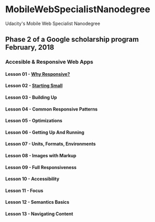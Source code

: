 # MobileWebSpecialistNanodegree
Udacity's Mobile Web Specialist Nanodegree 

## Phase 2 of a Google scholarship program February, 2018

### Accesible & Responsive Web Apps
#### Lesson 01 - [Why Responsive?](https://github.com/TomerPacific/MobileWebSpecialistNanodegree/tree/master/Lesson%2001%20-%20Why%20Responsive)
#### Lesson 02 - [Starting Small](https://github.com/TomerPacific/MobileWebSpecialistNanodegree/tree/master/Lesson%2002%20-%20Starting%20Small)
#### Lesson 03 - Building Up
#### Lesson 04 - Common Responsive Patterns
#### Lesson 05 - Optimizations
#### Lesson 06 - Getting Up And Running
#### Lesson 07 - Units, Formats, Environments
#### Lesson 08 - Images with Markup
#### Lesson 09 - Full Responsiveness
#### Lesson 10 - Accessibility
#### Lesson 11 - Focus
#### Lesson 12 - Semantics Basics
#### Lesson 13 - Navigating Content